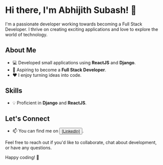 # Hi there, I'm Abhijith Subash! 👋

I'm a passionate developer working towards becoming a Full Stack Developer. I thrive on creating exciting applications and love to explore the world of technology.

## About Me
- 💻 Developed small applications using **ReactJS** and **Django**.
- 🚀 Aspiring to become a **Full Stack Developer**.
- ❤️ I enjoy turning ideas into code.

## Skills
- 💡 Proficient in **Django** and **ReactJS**.

## Let's Connect
- 📫 You can find me on <button type="submit"><a href="https://www.linkedin.com/in/abhijith-subash/">[LinkedIn]</a></button>.

Feel free to reach out if you'd like to collaborate, chat about development, or have any questions.

Happy coding! 🚀
